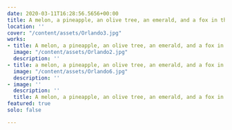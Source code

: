 ```yaml
---
date: 2020-03-11T16:28:56.5656+00:00
title: A melon, a pineapple, an olive tree, an emerald, and a fox in the snow
location: ''
cover: "/content/assets/Orlando3.jpg"
works:
- title: A melon, a pineapple, an olive tree, an emerald, and a fox in the snow
  image: "/content/assets/Orlando2.jpg"
  description: ''
- title: a melon, a pineapple, an olive tree, an emerald, and a fox in the snow
  image: "/content/assets/Orlando6.jpg"
  description: ''
- image: ''
  description: ''
  title: A melon, a pineapple, an olive tree, an emerald, and a fox in the snow
featured: true
solo: false

---
```

